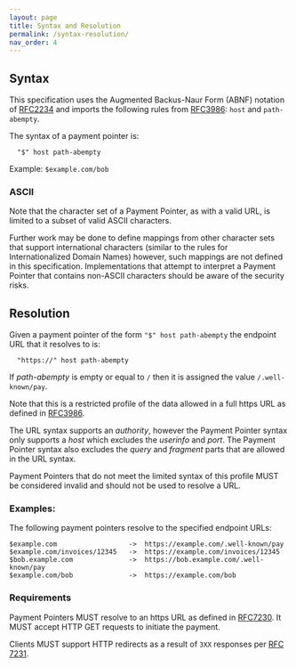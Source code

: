 ```yaml
---
layout: page
title: Syntax and Resolution
permalink: /syntax-resolution/
nav_order: 4
---
```

## Syntax

This specification uses the Augmented Backus-Naur Form (ABNF) notation of [RFC2234](https://tools.ietf.org/html/rfc2234) and imports the following rules from [RFC3986](https://tools.ietf.org/html/rfc3986#section-3.3): `host` and `path-abempty`.

The syntax of a payment pointer is:

```
  "$" host path-abempty
```

Example: `$example.com/bob`

### ASCII

Note that the character set of a Payment Pointer, as with a valid URL, is limited to a subset of valid ASCII characters. 

Further work may be done to define mappings from other character sets that support international characters (similar to the rules for Internationalized Domain Names) however, such mappings are not defined in this specification. Implementations that attempt to interpret a Payment Pointer that contains non-ASCII characters should be aware of the security risks.

## Resolution

Given a payment pointer of the form `"$" host path-abempty` the endpoint URL that it resolves to is:

```
  "https://" host path-abempty
```

If _path-abempty_ is empty or equal to `/` then it is assigned the value `/.well-known/pay`.

Note that this is a restricted profile of the data allowed in a full https URL as defined in [RFC3986](https://tools.ietf.org/html/rfc3986#section-3.3). 

The URL syntax supports an _authority_, however the Payment Pointer syntax only supports a _host_ which excludes the _userinfo_ and _port_. The Payment Pointer syntax also excludes the _query_ and _fragment_ parts that are allowed in the URL syntax.

Payment Pointers that do not meet the limited syntax of this profile MUST be considered invalid and should not be used to resolve a URL.

### Examples:

The following payment pointers resolve to the specified endpoint URLs:

```
$example.com                  ->  https://example.com/.well-known/pay
$example.com/invoices/12345   ->  https://example.com/invoices/12345
$bob.example.com              ->  https://bob.example.com/.well-known/pay
$example.com/bob              ->  https://example.com/bob
```

### Requirements

Payment Pointers MUST resolve to an https URL as defined in [RFC7230](https://tools.ietf.org/html/rfc7230#section-2.7.2). It MUST accept HTTP GET requests to initiate the payment.

Clients MUST support HTTP redirects as a result of `3XX` responses per [RFC 7231](https://tools.ietf.org/html/rfc7231#section-6.4).
